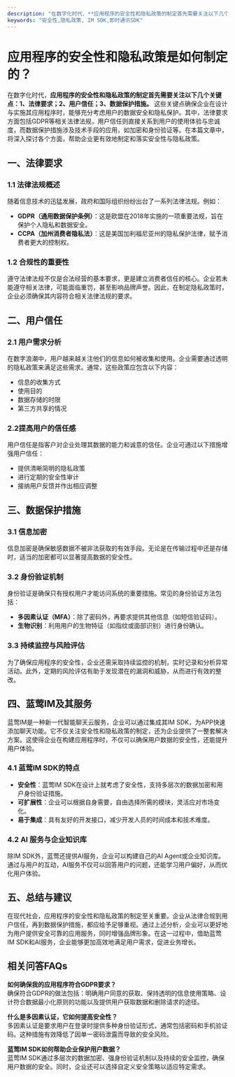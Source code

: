 ```yaml
---
description: "在数字化时代，**应用程序的安全性和隐私政策的制定首先需要关注以下几个关键点：1、法律要求；2、用户信任；3、数据保护措施。** 这些关键点确保企业在设计与实施其应用程序时，能够充分考虑用户的数据安全和隐私保护。其中，法律要求方面包括GDPR等相关法律法规，用户信任则直接关系到用户的使用体验与忠诚度，而数据保护措施涉及技术手段的应用，如加密和身份验证等。在本篇文章中，将深入探讨各个方面，帮助企业更有效地制定和落实安全性与隐私政策。"
keywords: "安全性,隐私政策, IM SDK,即时通讯SDK"
---
```

# 应用程序的安全性和隐私政策是如何制定的？

在数字化时代，**应用程序的安全性和隐私政策的制定首先需要关注以下几个关键点：1、法律要求；2、用户信任；3、数据保护措施。** 这些关键点确保企业在设计与实施其应用程序时，能够充分考虑用户的数据安全和隐私保护。其中，法律要求方面包括GDPR等相关法律法规，用户信任则直接关系到用户的使用体验与忠诚度，而数据保护措施涉及技术手段的应用，如加密和身份验证等。在本篇文章中，将深入探讨各个方面，帮助企业更有效地制定和落实安全性与隐私政策。

## 一、法律要求

### 1.1 法律法规概述

随着信息技术的迅猛发展，政府和国际组织纷纷出台了一系列法律法规。例如：

- **GDPR（通用数据保护条例）**：这是欧盟在2018年实施的一项重要法规，旨在保护个人隐私和数据安全。
- **CCPA（加州消费者隐私法）**：这是美国加利福尼亚州的隐私保护法律，赋予消费者更大的控制权。

### 1.2 合规性的重要性

遵守法律法规不仅是合法经营的基本要求，更是建立消费者信任的核心。企业若未能遵守相关法律，可能面临重罚，甚至影响品牌声誉。因此，在制定隐私政策时，企业必须确保其内容符合相关法律法规的要求。

## 二、用户信任

### 2.1 用户需求分析

在数字浪潮中，用户越来越关注他们的信息如何被收集和使用。企业需要通过透明的隐私政策来满足这些需求。通常，这些政策应包含以下内容：

- 信息的收集方式
- 使用目的
- 数据存储的时限
- 第三方共享的情况

### 2.2提高用户的信任感

用户信任是指客户对企业处理其数据的能力和诚意的信任。企业可通过以下措施增强用户信任：

- 提供清晰简明的隐私政策
- 进行定期的安全性审计
- 接纳用户反馈并作出相应调整

## 三、数据保护措施

### 3.1 信息加密

信息加密是确保敏感数据不被非法获取的有效手段。无论是在传输过程中还是存储时，适当的加密都可以显著提高数据的安全性。

### 3.2 身份验证机制

身份验证是确保只有授权用户才能访问系统的重要措施。常见的身份验证方法包括：

- **多因素认证（MFA）**：除了密码外，再要求提供其他信息（如短信验证码）。
- **生物识别**：利用用户的生物特征（如指纹或面部识别）进行身份确认。

### 3.3 持续监控与风险评估

为了确保应用程序的安全性，企业还需采取持续监控的机制，实时记录和分析异常活动。此外，定期的风险评估有助于发现潜在的漏洞和威胁，从而进行有效的整改。

## 四、蓝莺IM及其服务

蓝莺IM是一种新一代智能聊天云服务，企业可以通过集成其IM SDK，为APP快速添加聊天功能。它不仅关注安全性和隐私政策的制定，还为企业提供了一整套解决方案。这使得企业在构建应用程序时，不仅可以确保用户数据的安全性，还能提升用户体验。

### 4.1 蓝莺IM SDK的特点

- **安全性**：蓝莺IM SDK在设计上就考虑了安全性，支持多层次的数据加密和用户身份验证措施。
- **可扩展性**：企业可以根据自身需要，自由选择所需的模块，灵活应对市场变化。
- **易于集成**：具有友好的开发接口，减少开发人员的时间成本和技术难度。

### 4.2 AI 服务与企业知识库

除IM SDK外，蓝莺还提供AI服务，企业可以构建自己的AI Agent或企业知识库。通过与用户的互动，AI服务不仅可以回答用户的问题，还能学习用户偏好，从而优化用户体验。

## 五、总结与建议

在现代社会，应用程序的安全性和隐私政策的制定至关重要。企业从法律合规到用户信任，再到数据保护措施，都应给予足够重视。通过上述分析，企业可以更好地为用户提供安全可靠的应用服务，同时增强品牌形象。在这一过程中，借助蓝莺IM SDK和AI服务，企业能够更加高效地满足用户需求，促进业务增长。

## 相关问答FAQs

**如何确保我的应用程序符合GDPR要求？**  
确保符合GDPR的做法包括：明确用户同意的获取、保持透明的信息使用策略、设计符合数据最小化原则的功能以及提供用户获取数据和删除请求的途径。

**什么是多因素认证，它如何提高安全性？**  
多因素认证是要求用户在登录时提供多种身份验证形式，通常包括密码和手机验证码。这种措施有效降低了因单一密码泄露而导致的安全风险。

**蓝莺IM SDK如何帮助企业保护用户数据？**  
蓝莺IM SDK通过多层次的数据加密、强身份验证机制以及持续的安全监控，确保用户数据的安全。同时，企业还可以选择自定义安全策略以适应特定需求。

